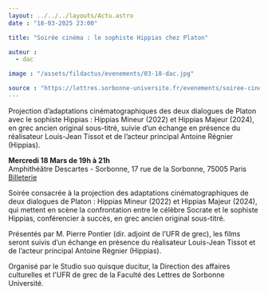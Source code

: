 ```yaml
---
layout: ../../../layouts/Actu.astro
date : "18-03-2025 23:00"

title: "Soirée cinéma : le sophiste Hippias chez Platon"

auteur :
  - dac

image : "/assets/fildactus/evenements/03-18-dac.jpg"

source : "https://lettres.sorbonne-universite.fr/evenements/soiree-cinema-le-sophiste-hippias-chez-platon"
---
```


Projection d’adaptations cinématographiques des deux dialogues de Platon avec le sophiste Hippias : Hippias Mineur (2022) et Hippias Majeur (2024), en grec ancien original sous-titré, suivie d’un échange en présence du réalisateur Louis-Jean Tissot et de l’acteur principal Antoine Régnier (Hippias).

__Mercredi 18 Mars de 19h à 21h__  
Amphithéâtre Descartes - Sorbonne, 17 rue de la Sorbonne, 75005 Paris  
[Billeterie](https://www.billetweb.fr/soiree-cinema-le-sophiste-hippias-chez-platon)

Soirée consacrée à la projection des adaptations cinématographiques de deux dialogues de Platon : Hippias Mineur (2022) et Hippias Majeur (2024), qui mettent en scène la confrontation entre le célèbre Socrate et le sophiste Hippias, conférencier à succès, en grec ancien original sous-titré.

Présentés par M. Pierre Pontier (dir. adjoint de l’UFR de grec), les films seront suivis d’un échange en présence du réalisateur Louis-Jean Tissot et de l’acteur principal Antoine Régnier (Hippias).

Organisé par le Studio suo quisque ducitur, la Direction des affaires culturelles et l'UFR de grec de la Faculté des Lettres de Sorbonne Université.